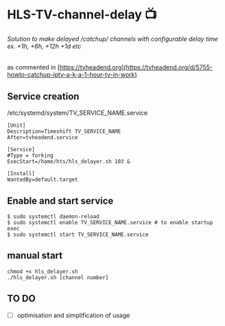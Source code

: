# HLS-TV-channel-delay :tv:
###### Solution to make delayed /catchup/ channels with configurable delay time ex. +1h, +6h, +12h +1d etc

as commented in
[https://tvheadend.org](https://tvheadend.org/d/5755-howto-catchup-iptv-a-k-a-1-hour-tv-in-work)

## Service creation

/etc/systemd/system/TV_SERVICE_NAME.service
```
[Unit]
Description=Timeshift TV_SERVICE_NAME
After=tvheadend.service

[Service]
#Type = forking
ExecStart=/home/hts/hls_delayer.sh 103 &

[Install]
WantedBy=default.target
```

## Enable and start service
```
$ sudo systemctl daemon-reload
$ sudo systemctl enable TV_SERVICE_NAME.service # to enable startup exec
$ sudo systemctl start TV_SERVICE_NAME.service
```
## manual start

```
chmod +x hls_delayer.sh
./hls_delayer.sh [channel number]
```

## TO DO

- [ ] optimisation and simplification of usage

